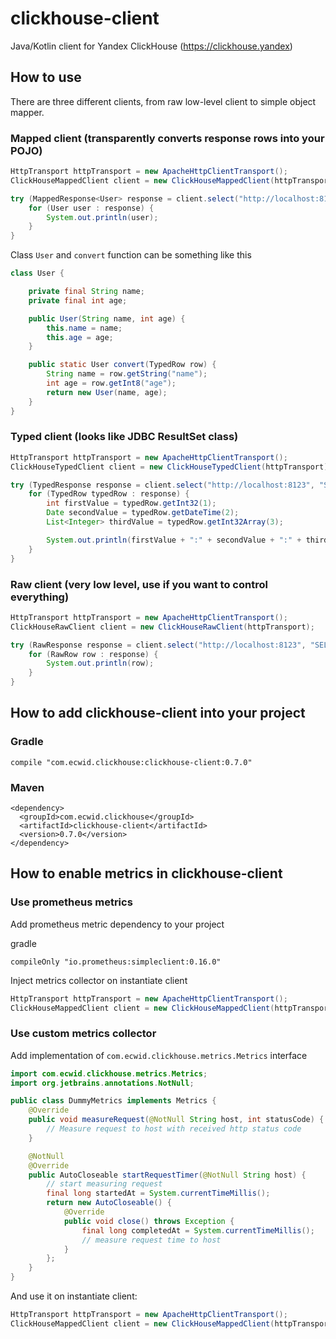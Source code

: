# clickhouse-client

Java/Kotlin client for Yandex ClickHouse (https://clickhouse.yandex)

## How to use

There are three different clients, from raw low-level client to simple object mapper.

### Mapped client (transparently converts response rows into your POJO)
```java
HttpTransport httpTransport = new ApacheHttpClientTransport();
ClickHouseMappedClient client = new ClickHouseMappedClient(httpTransport);

try (MappedResponse<User> response = client.select("http://localhost:8123", "SELECT * FROM user", User::convert)) {
    for (User user : response) {
        System.out.println(user);
    }
}
```

Class `User` and `convert` function can be something like this
```java
class User {

    private final String name;
    private final int age;

    public User(String name, int age) {
        this.name = name;
        this.age = age;
    }

    public static User convert(TypedRow row) {
        String name = row.getString("name");
        int age = row.getInt8("age");
        return new User(name, age);
    }
}
```

### Typed client (looks like JDBC ResultSet class)
```java
HttpTransport httpTransport = new ApacheHttpClientTransport();
ClickHouseTypedClient client = new ClickHouseTypedClient(httpTransport);

try (TypedResponse response = client.select("http://localhost:8123", "SELECT * FROM table")) {
    for (TypedRow typedRow : response) {
        int firstValue = typedRow.getInt32(1);
        Date secondValue = typedRow.getDateTime(2);
        List<Integer> thirdValue = typedRow.getInt32Array(3);

        System.out.println(firstValue + ":" + secondValue + ":" + thirdValue);
    }
}
```

### Raw client (very low level, use if you want to control everything)

```java
HttpTransport httpTransport = new ApacheHttpClientTransport();
ClickHouseRawClient client = new ClickHouseRawClient(httpTransport);

try (RawResponse response = client.select("http://localhost:8123", "SELECT * FROM table")) {
    for (RawRow row : response) {
        System.out.println(row);
    }
}
```


## How to add clickhouse-client into your project
### Gradle
```
compile "com.ecwid.clickhouse:clickhouse-client:0.7.0"
```
### Maven
```
<dependency>
  <groupId>com.ecwid.clickhouse</groupId>
  <artifactId>clickhouse-client</artifactId>
  <version>0.7.0</version>
</dependency>
```

## How to enable metrics in clickhouse-client
### Use prometheus metrics

Add prometheus metric dependency to your project

gradle
```
compileOnly "io.prometheus:simpleclient:0.16.0"
```

Inject metrics collector on instantiate client
```java
HttpTransport httpTransport = new ApacheHttpClientTransport();
ClickHouseMappedClient client = new ClickHouseMappedClient(httpTransport, DefaultMetrics.INSTANCE.getPROMETHEUS());
```

### Use custom metrics collector
Add implementation of `com.ecwid.clickhouse.metrics.Metrics` interface
```java
import com.ecwid.clickhouse.metrics.Metrics;
import org.jetbrains.annotations.NotNull;

public class DummyMetrics implements Metrics {
    @Override
    public void measureRequest(@NotNull String host, int statusCode) {
        // Measure request to host with received http status code
    }

    @NotNull
    @Override
    public AutoCloseable startRequestTimer(@NotNull String host) {
        // start measuring request
        final long startedAt = System.currentTimeMillis();
        return new AutoCloseable() {
            @Override
            public void close() throws Exception {
                final long completedAt = System.currentTimeMillis();
                // measure request time to host
            }
        };
    }
}
```

And use it on instantiate client:
```java
HttpTransport httpTransport = new ApacheHttpClientTransport();
ClickHouseMappedClient client = new ClickHouseMappedClient(httpTransport, new DummyMetrics());
```

